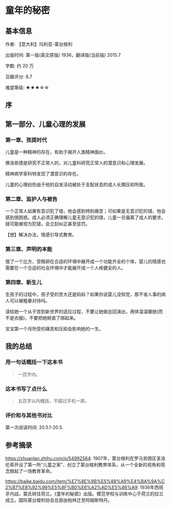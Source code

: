 # 童年的秘密

## 基本信息

作者: 【意大利】玛利亚-蒙台梭利

出版时间: 第一版(英文原版) 1936，翻译版(当前版) 2015.7

字数: 约 20 万

豆瓣评分: 8.7

难度等级: ★★★☆☆

## 序

## 第一部分、儿童心理的发展

### 第一章、孩提时代

儿童是一种精神的存在，有助于揭开人类精神面纱。

佛洛依德是研究不正常人的，对儿童科研究正常人的潜意识和心理发展。

精神病学家科特发现了潜意识的存在。

儿童的心理创伤由于他的自发活动被处于支配状态的成人长期压抑所致。

### 第二章、监护人与被告

一个正常人如果有意识犯了错，他会感到特别痛苦；可如果是无意识犯的错，他会感到很困惑。成人必须正确理解儿童无意识犯的错，儿童一旦偏离了成人的要求，就可能被视为犯错，会立刻纠正甚至惩罚。

【想】解决办法，情感引导式教育。

### 第三章、声明的本能

借了一个比方，受精卵在合适的环境中展开成一个功能齐全的个体，婴儿的情感也需要在一个合适的社会环境中才能展开成一个人格健全的人。

### 第四章、新生儿

生孩子的过程中，孩子受的苦大还是妈妈？如果你说婴儿没知觉，那不省人事的病人可以被粗暴对待吗。

请给她一个从子宫到新世界的适应过程，不要让她做巡回演出，用体温温暖她(而不是衣服)，不要把她掰直了绑起来。

宝宝第一个月所受的痛苦和压抑会影响她的一生。

## 我的总结

### 用一句话概括一下这本书

> 一百字内。

### 这本书写了点什么

> 五百字以内概括，不超过手机一屏。

### 评价和与其他书对比

第一次阅读时间: 20.5.1-20.5.

## 参考摘录

https://zhuanlan.zhihu.com/p/54992564: 
1907年，蒙台梭利在罗马贫困区圣洛伦索开设了第一所“儿童之家”，创立了蒙台梭利教育体系，从一个全新的视角和观念掀起了一场教育革命。

https://baike.baidu.com/item/%E7%8E%9B%E5%88%A9%E4%BA%9A%C2%B7%E8%92%99%E5%8F%B0%E6%A2%AD%E5%88%A9: 
1936年西班牙内战，蒙氏转往荷兰。《童年的秘密》出版。模范学校与训练中心于荷兰的拉兰成立。国际蒙台梭利协会总部由柏林迁至阿姆斯特丹。
